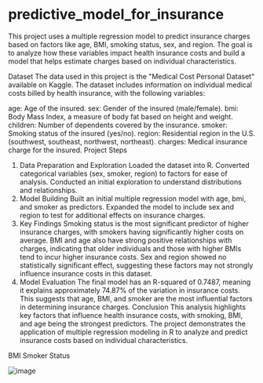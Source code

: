 # predictive_model_for_insurance

This project uses a multiple regression model to predict insurance charges based on factors like age, BMI, smoking status, sex, and region. The goal is to analyze how these variables impact health insurance costs and build a model that helps estimate charges based on individual characteristics.

Dataset
The data used in this project is the "Medical Cost Personal Dataset" available on Kaggle. The dataset includes information on individual medical costs billed by health insurance, with the following variables:

age: Age of the insured.
sex: Gender of the insured (male/female).
bmi: Body Mass Index, a measure of body fat based on height and weight.
children: Number of dependents covered by the insurance.
smoker: Smoking status of the insured (yes/no).
region: Residential region in the U.S. (southwest, southeast, northwest, northeast).
charges: Medical insurance charge for the insured.
Project Steps
1. Data Preparation and Exploration
Loaded the dataset into R.
Converted categorical variables (sex, smoker, region) to factors for ease of analysis.
Conducted an initial exploration to understand distributions and relationships.
2. Model Building
Built an initial multiple regression model with age, bmi, and smoker as predictors.
Expanded the model to include sex and region to test for additional effects on insurance charges.
3. Key Findings
Smoking status is the most significant predictor of higher insurance charges, with smokers having significantly higher costs on average.
BMI and age also have strong positive relationships with charges, indicating that older individuals and those with higher BMIs tend to incur higher insurance costs.
Sex and region showed no statistically significant effect, suggesting these factors may not strongly influence insurance costs in this dataset.
4. Model Evaluation
The final model has an R-squared of 0.7487, meaning it explains approximately 74.87% of the variation in insurance costs.
This suggests that age, BMI, and smoker are the most influential factors in determining insurance charges.
Conclusion
This analysis highlights key factors that influence health insurance costs, with smoking, BMI, and age being the strongest predictors. The project demonstrates the application of multiple regression modeling in R to analyze and predict insurance costs based on individual characteristics.

BMI  Smoker Status

![image](https://github.com/user-attachments/assets/ff993ff2-49b0-4e74-8a1d-74136b839c5f)

